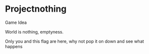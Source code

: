 # Projectnothing

Game Idea

World is nothing, emptyness. 

Only you and this flag are here, why not pop it on down and see what happens
